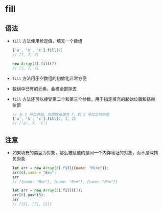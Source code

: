 # fill

## 语法

  - `fill` 方法使用给定值，填充一个数组

    ```js
    ['a', 'b', 'c'].fill(7)
    // [7, 7, 7]

    new Array(3).fill(7)
    // [7, 7, 7]
    ```

  - `fill` 方法用于空数组的初始化非常方便

  - 数组中已有的元素，会被全部抹去

  - `fill` 方法还可以接受第二个和第三个参数，用于指定填充的起始位置和结束位置

    ```js
    // 从 1 号位开始，向原数组填充 7，到 2 号位之前结束
    ['a', 'b', 'c'].fill(7, 1, 2)
    // ['a', 7, 'c']
    ```

## 注意

  - 如果填充的类型为对象，那么被赋值的是同一个内存地址的对象，而不是深拷贝对象

    ```js
    let arr = new Array(3).fill({name: "Mike"});
    arr[0].name = "Ben";
    arr
    // [{name: "Ben"}, {name: "Ben"}, {name: "Ben"}]

    let arr = new Array(3).fill([]);
    arr[0].push(5);
    arr
    // [[5], [5], [5]]
    ```
